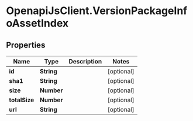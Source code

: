 # OpenapiJsClient.VersionPackageInfoAssetIndex

## Properties

Name | Type | Description | Notes
------------ | ------------- | ------------- | -------------
**id** | **String** |  | [optional] 
**sha1** | **String** |  | [optional] 
**size** | **Number** |  | [optional] 
**totalSize** | **Number** |  | [optional] 
**url** | **String** |  | [optional] 


